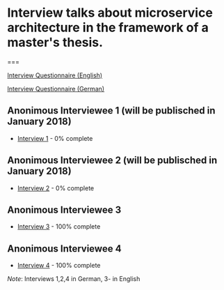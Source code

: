 # Interview talks about microservice architecture in the framework of a master's thesis.

===

[Interview Questionnaire (English)](questionnaire_english.md)

[Interview Questionnaire (German)](questionnaire_german.md)

## Anonimous Interviewee 1 (will be publisched in January 2018)
- [Interview 1](interview1.md) - 0% complete

## Anonimous Interviewee 2 (will be publisched in January 2018)
- [Interview 2](interview2.md) - 0% complete

## Anonimous Interviewee 3
- [Interview 3](interview3.md) - 100% complete

## Anonimous Interviewee 4
- [Interview 4](interview4.md) - 100% complete

_Note_: Interviews 1,2,4 in German, 3- in English
